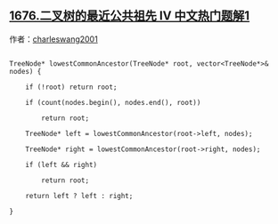 ## [1676.二叉树的最近公共祖先 IV 中文热门题解1](https://leetcode.cn/problems/lowest-common-ancestor-of-a-binary-tree-iv/solutions/100000/di-gui-ba-dai-ma-jing-jian-xia-by-charle-umyw)

作者：[charleswang2001](https://leetcode.cn/u/charleswang2001)
```
TreeNode* lowestCommonAncestor(TreeNode* root, vector<TreeNode*>& nodes) {
	if (!root) return root;
	if (count(nodes.begin(), nodes.end(), root))
		return root;
	TreeNode* left = lowestCommonAncestor(root->left, nodes);
	TreeNode* right = lowestCommonAncestor(root->right, nodes);
	if (left && right)
		return root;
	return left ? left : right;
}
```
